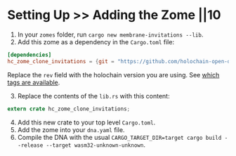 # Setting Up >> Adding the Zome ||10

1. In your `zomes` folder, run `cargo new membrane-invitations --lib`.
2. Add this zome as a dependency in the `Cargo.toml` file:

```toml
[dependencies]
hc_zome_clone_invitations = {git = "https://github.com/holochain-open-dev/membrane-invitations", rev = "for-hc-v0.0.124", package = "hc_zome_clone_invitations"}
```

Replace the `rev` field with the holochain version you are using. See [which tags are available](https://github.com/holochain-open-dev/membrane-invitations/tags).

3.  Replace the contents of the `lib.rs` with this content:

```rust
extern crate hc_zome_clone_invitations;
```

4. Add this new crate to your top level `Cargo.toml`.
5. Add the zome into your `dna.yaml` file.
6. Compile the DNA with the usual `CARGO_TARGET_DIR=target cargo build --release --target wasm32-unknown-unknown`.
